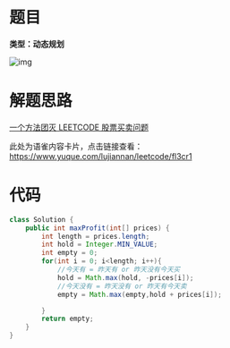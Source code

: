 # 题目

**类型：动态规划**



![img](https://cdn.nlark.com/yuque/0/2022/png/2941598/1658850596361-c492f209-9e8d-4c27-88ac-f565c6e1df94.png)

# 解题思路

[一个方法团灭 LEETCODE 股票买卖问题](https://labuladong.github.io/algo/1/13/)



此处为语雀内容卡片，点击链接查看：https://www.yuque.com/lujiannan/leetcode/fl3cr1

# 代码

```java
class Solution {
    public int maxProfit(int[] prices) {
        int length = prices.length;
        int hold = Integer.MIN_VALUE;
        int empty = 0;
        for(int i = 0; i<length; i++){
            //今天有 = 昨天有 or 昨天没有今天买
            hold = Math.max(hold, -prices[i]);
            //今天没有 = 昨天没有 or 昨天有今天卖
            empty = Math.max(empty,hold + prices[i]);

        }
        return empty;
    }
}
```
